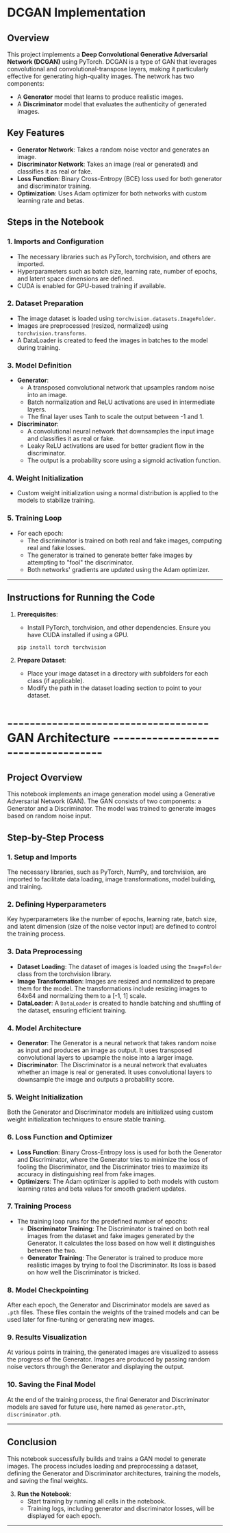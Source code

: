 # DCGAN Implementation

## Overview
This project implements a **Deep Convolutional Generative Adversarial Network (DCGAN)** using PyTorch. DCGAN is a type of GAN that leverages convolutional and convolutional-transpose layers, making it particularly effective for generating high-quality images. The network has two components:
- A **Generator** model that learns to produce realistic images.
- A **Discriminator** model that evaluates the authenticity of generated images.

## Key Features
- **Generator Network**: Takes a random noise vector and generates an image.
- **Discriminator Network**: Takes an image (real or generated) and classifies it as real or fake.
- **Loss Function**: Binary Cross-Entropy (BCE) loss used for both generator and discriminator training.
- **Optimization**: Uses Adam optimizer for both networks with custom learning rate and betas.

## Steps in the Notebook

### 1. **Imports and Configuration**
- The necessary libraries such as PyTorch, torchvision, and others are imported.
- Hyperparameters such as batch size, learning rate, number of epochs, and latent space dimensions are defined.
- CUDA is enabled for GPU-based training if available.

### 2. **Dataset Preparation**
- The image dataset is loaded using `torchvision.datasets.ImageFolder`.
- Images are preprocessed (resized, normalized) using `torchvision.transforms`.
- A DataLoader is created to feed the images in batches to the model during training.

### 3. **Model Definition**
- **Generator**: 
  - A transposed convolutional network that upsamples random noise into an image.
  - Batch normalization and ReLU activations are used in intermediate layers.
  - The final layer uses Tanh to scale the output between -1 and 1.
- **Discriminator**:
  - A convolutional neural network that downsamples the input image and classifies it as real or fake.
  - Leaky ReLU activations are used for better gradient flow in the discriminator.
  - The output is a probability score using a sigmoid activation function.

### 4. **Weight Initialization**
- Custom weight initialization using a normal distribution is applied to the models to stabilize training.

### 5. **Training Loop**
- For each epoch:
  - The discriminator is trained on both real and fake images, computing real and fake losses.
  - The generator is trained to generate better fake images by attempting to "fool" the discriminator.
  - Both networks' gradients are updated using the Adam optimizer.
  
---

## Instructions for Running the Code

1. **Prerequisites**:
   - Install PyTorch, torchvision, and other dependencies. Ensure you have CUDA installed if using a GPU.

   ```bash
   pip install torch torchvision
   ```

2. **Prepare Dataset**:
   - Place your image dataset in a directory with subfolders for each class (if applicable).
   - Modify the path in the dataset loading section to point to your dataset.


# ------------------------------------  GAN Architecture ------------------------------------ #

## Project Overview

This notebook implements an image generation model using a Generative Adversarial Network (GAN). The GAN consists of two components: a Generator and a Discriminator. The model was trained to generate images based on random noise input.

## Step-by-Step Process

### 1. **Setup and Imports**
The necessary libraries, such as PyTorch, NumPy, and torchvision, are imported to facilitate data loading, image transformations, model building, and training.

### 2. **Defining Hyperparameters**
Key hyperparameters like the number of epochs, learning rate, batch size, and latent dimension (size of the noise vector input) are defined to control the training process.

### 3. **Data Preprocessing**
- **Dataset Loading**: The dataset of images is loaded using the `ImageFolder` class from the torchvision library.
- **Image Transformation**: Images are resized and normalized to prepare them for the model. The transformations include resizing images to 64x64 and normalizing them to a [-1, 1] scale.
- **DataLoader**: A `DataLoader` is created to handle batching and shuffling of the dataset, ensuring efficient training.

### 4. **Model Architecture**
- **Generator**: The Generator is a neural network that takes random noise as input and produces an image as output. It uses transposed convolutional layers to upsample the noise into a larger image.
- **Discriminator**: The Discriminator is a neural network that evaluates whether an image is real or generated. It uses convolutional layers to downsample the image and outputs a probability score.

### 5. **Weight Initialization**
Both the Generator and Discriminator models are initialized using custom weight initialization techniques to ensure stable training.

### 6. **Loss Function and Optimizer**
- **Loss Function**: Binary Cross-Entropy loss is used for both the Generator and Discriminator, where the Generator tries to minimize the loss of fooling the Discriminator, and the Discriminator tries to maximize its accuracy in distinguishing real from fake images.
- **Optimizers**: The Adam optimizer is applied to both models with custom learning rates and beta values for smooth gradient updates.

### 7. **Training Process**
- The training loop runs for the predefined number of epochs:
  - **Discriminator Training**: The Discriminator is trained on both real images from the dataset and fake images generated by the Generator. It calculates the loss based on how well it distinguishes between the two.
  - **Generator Training**: The Generator is trained to produce more realistic images by trying to fool the Discriminator. Its loss is based on how well the Discriminator is tricked.
  
### 8. **Model Checkpointing**
After each epoch, the Generator and Discriminator models are saved as `.pth` files. These files contain the weights of the trained models and can be used later for fine-tuning or generating new images.

### 9. **Results Visualization**
At various points in training, the generated images are visualized to assess the progress of the Generator. Images are produced by passing random noise vectors through the Generator and displaying the output.

### 10. **Saving the Final Model**
At the end of the training process, the final Generator and Discriminator models are saved for future use, here named as `generator.pth`, `discriminator.pth`.

---

## Conclusion

This notebook successfully builds and trains a GAN model to generate images. The process includes loading and preprocessing a dataset, defining the Generator and Discriminator architectures, training the models, and saving the final weights.

3. **Run the Notebook**:
   - Start training by running all cells in the notebook.
   - Training logs, including generator and discriminator losses, will be displayed for each epoch.
   
---
